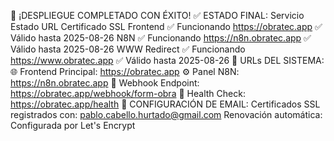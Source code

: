 🎉 ¡DESPLIEGUE COMPLETADO CON ÉXITO!
✅ ESTADO FINAL:
Servicio	Estado	URL	Certificado SSL
Frontend	✅ Funcionando	https://obratec.app	✅ Válido hasta 2025-08-26
N8N	✅ Funcionando	https://n8n.obratec.app	✅ Válido hasta 2025-08-26
WWW Redirect	✅ Funcionando	https://www.obratec.app	✅ Válido hasta 2025-08-26
🔗 URLs DEL SISTEMA:
🌐 Frontend Principal: https://obratec.app
⚙️ Panel N8N: https://n8n.obratec.app
🔗 Webhook Endpoint: https://obratec.app/webhook/form-obra
💊 Health Check: https://obratec.app/health
📧 CONFIGURACIÓN DE EMAIL:
Certificados SSL registrados con: pablo.cabello.hurtado@gmail.com
Renovación automática: Configurada por Let's Encrypt